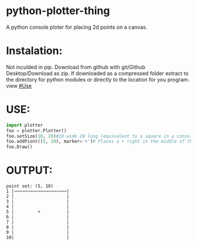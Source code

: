 # python-plotter-thing
A python console ploter for placing 2d points on a canvas.

# Instalation:
Not inculded in pip.
Download from github with git/Github Desktop/Download as zip.
If downloaded as a compressed folder extract to the directory for python modules or directly to the location for you program.
view [#Use](README.md#use)

# USE:
```python 
import plotter
foo = plotter.Plotter()
foo.setSize(10, 20)#10 wide 20 long (equivalent to a square in a console)
foo.addPiont((5, 10), marker='+')# Places a + right in the middle of the canvas
foo.Draw()
```

# OUTPUT:
```
point set: (5, 10)
1 |¬¬¬¬¬¬¬¬¬¬¬¬¬¬¬¬¬¬¬¬|
2 |                    |
3 |                    |
4 |                    |
5 |         +          |
6 |                    |
7 |                    |
8 |                    |
9 |                    |
10|                    |
```
